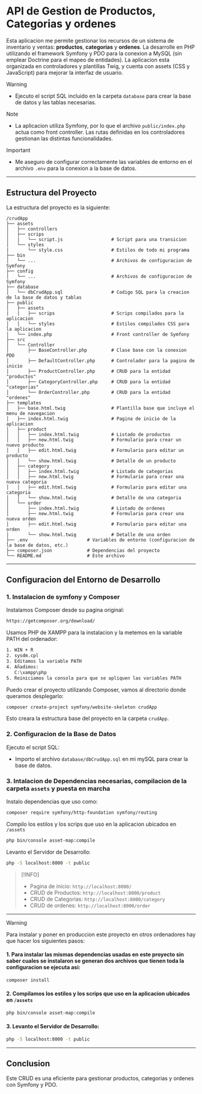 # API de Gestion de Productos, Categorias y ordenes

Esta aplicacion me permite gestionar los recursos de un sistema de inventario y ventas: **productos**, **categorias** y **ordenes**. La desarrolle en PHP utilizando el framework Symfony y PDO para la conexion a MySQL (sin emplear Doctrine para el mapeo de entidades). La aplicacion esta organizada en controladores y plantillas Twig, y cuenta con assets (CSS y JavaScript) para mejorar la interfaz de usuario.

> [!WARNING] 
> - Ejecuto el script SQL incluido en la carpeta `database` para crear la base de datos y las tablas necesarias.  

> [!NOTE]
> - La aplicacion utiliza Symfony, por lo que el archivo `public/index.php` actua como front controller. Las rutas definidas en los controladores gestionan las distintas funcionalidades.  

> [!IMPORTANT] 
> - Me aseguro de configurar correctamente las variables de entorno en el archivo `.env` para la conexion a la base de datos.

---

## Estructura del Proyecto

La estructura del proyecto es la siguiente:

```
/crudApp
├── assets
│   ├── controllers
│   ├── scrips
│   |   └── script.js                  # Script para una transicion
│   └── styles
|       └── style.css                  # Estilos de todo mi programa
├── bin
│   └── ...                            # Archivos de configuracion de Symfony
├── config
│   └── ...                            # Archivos de configuracion de Symfony
├── database
│   └── dbCrudApp.sql                  # Codigo SQL para la creacion de la base de datos y tablas
├── public
│   ├── assets
|   |   ├── scrips                     # Scrips compilados para la aplicacion
│   │   └── styles                     # Estilos compilados CSS para la aplicacion
│   └── index.php                      # Front controller de Symfony
├── src
│   └── Controller
│       ├── BaseController.php         # Clase base con la conexion PDO
│       ├── DefaultController.php      # Controlador para la pagina de inicio
│       ├── ProductController.php      # CRUD para la entidad "productos"
│       ├── CategoryController.php     # CRUD para la entidad "categorias"
│       └── OrderController.php        # CRUD para la entidad "ordenes"
├── templates
│   ├── base.html.twig                 # Plantilla base que incluye el menu de navegacion
│   ├── index.html.twig                # Pagina de inicio de la aplicacion
│   ├── product
│   │   ├── index.html.twig            # Listado de productos
│   │   ├── new.html.twig              # Formulario para crear un nuevo producto
│   │   ├── edit.html.twig             # Formulario para editar un producto
│   │   └── show.html.twig             # Detalle de un producto
│   ├── category
│   │   ├── index.html.twig            # Listado de categorias
│   │   ├── new.html.twig              # Formulario para crear una nueva categoria
│   │   ├── edit.html.twig             # Formulario para editar una categoria
│   │   └── show.html.twig             # Detalle de una categoria
│   └── order
│       ├── index.html.twig            # Listado de ordenes
│       ├── new.html.twig              # Formulario para crear una nueva orden
│       ├── edit.html.twig             # Formulario para editar una orden
│       └── show.html.twig             # Detalle de una orden
├── .env                      # Variables de entorno (configuracion de la base de datos, etc.)
├── composer.json             # Dependencias del proyecto
└── README.md                 # Este archivo
```

---

## Configuracion del Entorno de Desarrollo

### 1. Instalacion de symfony y Composer

Instalamos Composer desde su pagina original:
```bash
https://getcomposer.org/download/
```
Usamos PHP de XAMPP para la instalacion y la metemos en la variable PATH del ordenador:
```bash
1. WIN + R
2. sysdm.cpl
3. Editamos la variable PATH
4. Añadimos:
   C:\xampp\php
5. Reiniciamos la consola para que se apliquen las variables PATH
```

Puedo crear el proyecto utilizando Composer, vamos al directorio donde queramos desplegarlo:

```bash
composer create-project symfony/website-skeleton crudApp
```

Esto creara la estructura base del proyecto en la carpeta `crudApp`.

### 2. Configuracion de la Base de Datos

Ejecuto el script SQL:

- Importo el archivo `database/dbCrudApp.sql` en mi mySQL para crear la base de datos.

### 3. Intalacion de Dependencias necesarias, compilacion de la carpeta `assets` y puesta en marcha

Instalo dependencias que uso como:

```bash
composer require symfony/http-foundation symfony/routing
```

Compilo los estilos y los scrips que uso en la aplicacion ubicados en `/assets`

```bash
php bin/console asset-map:compile
```

Levanto el Servidor de Desarrollo:

```bash
php -S localhost:8000 -t public
```

> [!INFO]
>- Pagina de inicio: `http://localhost:8000/`
>- CRUD de Productos: `http://localhost:8000/product`
>- CRUD de Categorias: `http://localhost:8000/category`
>- CRUD de ordenes: `http://localhost:8000/order`

---

> [!WARNING]
> Para instalar y poner en produccion este proyecto en otros ordenadores hay que hacer los siguientes pasos:

#### 1. Para instalar las mismas dependencias usadas en este proyecto sin saber cuales se instalaron se generan dos archivos que tienen toda la configuracion se ejecuta asi:
   ```bash
   composer install
   ```

#### 2. Compilamos los estilos y los scrips que uso en la aplicacion ubicados en `/assets`

  ```bash
  php bin/console asset-map:compile
  ```

#### 3. Levanto el Servidor de Desarrollo:

  ```bash
  php -S localhost:8000 -t public
  ```
---

## Conclusion

Este CRUD es una eficiente para gestionar productos, categorias y ordenes con Symfony y PDO.

